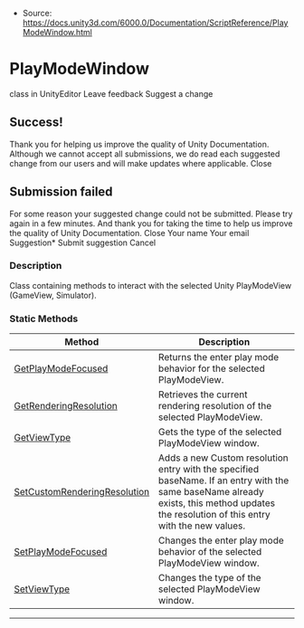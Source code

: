 * Source: https://docs.unity3d.com/6000.0/Documentation/ScriptReference/PlayModeWindow.html

# PlayModeWindow
class in UnityEditor
Leave feedback
Suggest a change
## Success!
Thank you for helping us improve the quality of Unity Documentation. Although we cannot accept all submissions, we do read each suggested change from our users and will make updates where applicable.
Close
## Submission failed
For some reason your suggested change could not be submitted. Please <a>try again</a> in a few minutes. And thank you for taking the time to help us improve the quality of Unity Documentation.
Close
Your name Your email Suggestion* Submit suggestion
Cancel
### Description
Class containing methods to interact with the selected Unity PlayModeView (GameView, Simulator).
### Static Methods
Method | Description  
---|---  
[GetPlayModeFocused](https://docs.unity3d.com/6000.0/Documentation/ScriptReference/PlayModeWindow.GetPlayModeFocused.html) | Returns the enter play mode behavior for the selected PlayModeView.  
[GetRenderingResolution](https://docs.unity3d.com/6000.0/Documentation/ScriptReference/PlayModeWindow.GetRenderingResolution.html) | Retrieves the current rendering resolution of the selected PlayModeView.  
[GetViewType](https://docs.unity3d.com/6000.0/Documentation/ScriptReference/PlayModeWindow.GetViewType.html) | Gets the type of the selected PlayModeView window.  
[SetCustomRenderingResolution](https://docs.unity3d.com/6000.0/Documentation/ScriptReference/PlayModeWindow.SetCustomRenderingResolution.html) | Adds a new Custom resolution entry with the specified baseName. If an entry with the same baseName already exists, this method updates the resolution of this entry with the new values.  
[SetPlayModeFocused](https://docs.unity3d.com/6000.0/Documentation/ScriptReference/PlayModeWindow.SetPlayModeFocused.html) | Changes the enter play mode behavior of the selected PlayModeView window.  
[SetViewType](https://docs.unity3d.com/6000.0/Documentation/ScriptReference/PlayModeWindow.SetViewType.html) | Changes the type of the selected PlayModeView window.  
* * *
